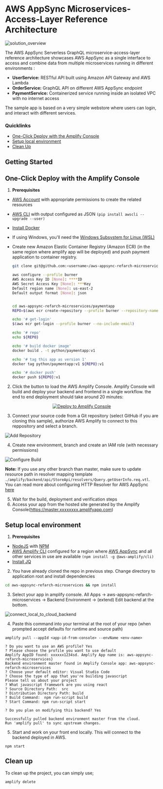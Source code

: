 # AWS AppSync Microservices-Access-Layer Reference Architecture

![solution_overview](images/solution_overview.png)

The AWS AppSync Serverless GraphQL  microservice-access-layer reference architecture showcases AWS AppSync as a single interface to access and combine data from multiple microservices running in different environments :

- **UserService:** RESTful API built using  Amazon API Gateway and AWS Lambda
- **OrderService:** GraphQL API on different AWS AppSync endpoint
- **PaymentService:** Containerized service running inside an isolated VPC with no internet access

The sample app is based on a very simple webstore where users can login, and interact with different services. 



### Quicklinks

- [One-Click Deploy with the Amplify Console](#one-click-deploy-with-the-amplify-console)
- [Setup local environment](#setup-local-environment)
- [Clean Up](#clean-up)

## Getting Started

## One-Click Deploy with the Amplify Console

1. **Prerequisites**


- [AWS Account](https://aws.amazon.com/mobile/details) with appropriate permissions to create the related resources
- [AWS CLI](http://docs.aws.amazon.com/cli/latest/userguide/installing.html) with output configured as JSON `(pip install awscli --upgrade --user)`
- [Install Docker](https://docs.docker.com/install/)

- If using Windows, you'll need the [Windows Subsystem for Linux (WSL)](https://docs.microsoft.com/en-us/windows/wsl/install-win10)

- Create new Amazon Elastic Container Registry (Amazon ECR) (in the same region where amplify app will be deployed) and push payment application to container registry.

  ```bash
  git clone git@github.com:<username>/aws-appsync-refarch-microservices.git
  
  aws configure --profile burner
  AWS Access Key ID [None]: ****ID
  AWS Secret Access Key [None]: ***Key
  Default region name [None]: us-east-2
  Default output format [None]: json


  cd aws-appsync-refarch-microservices/paymentapp
  REPO=$(aws ecr create-repository --profile burner --repository-name paymentapp --image-tag-mutability IMMUTABLE  --output text --query repository.repositoryUri)

  echo '# get-login'
  $(aws ecr get-login --profile burner --no-include-email)

  echo '# repo'
  echo ${REPO}

  echo '# build docker image'
  docker build . -t python/paymentapp:v1

  echo '# tag this app as version 1'
  docker tag python/paymentapp:v1 ${REPO}:v1

  echo '# docker push'
  docker push ${REPO}:v1

  ```

2. Click the button to load the AWS Amplify Console. Amplify Console will build and deploy your backend and frontend in a single workflow. the end to end deployment should take around 20 minutes:

<p align="center">
    <a href="https://console.aws.amazon.com/amplify/home#/create" target="_blank">
        <img src="https://oneclick.amplifyapp.com/button.svg" alt="Deploy to Amplify Console">
    </a>
</p>

3. Connect your source code from a Git repository (select GitHub if you are cloning this sample), authorize AWS Amplify to connect to this reppository and select a branch.

![Add Repository](images/add_repository.png)

4. Create new environment, branch and create an IAM role (with necessary permissions)

![Configure Build](images/build_settings.png)

**Note:** If you use any other branch than master, make sure to update resource path in resolver mapping template `./amplify/backend/api/StoreApi/resolvers/Query.getUserInfo.req.vtl`. You can read more about configuring HTTP Resolver for AWS AppSync [here](https://docs.aws.amazon.com/appsync/latest/devguide/tutorial-http-resolvers.html)


5. Wait for the build, deployment and verification steps
6. Access your app from the hosted site generated by the Amplify Console(https://master.xxxxxxxx.amplifyapp.com)

## Setup local environment 

1. **Prerequisites**


- [NodeJS](https://nodejs.org/en/download/) with [NPM](https://docs.npmjs.com/getting-started/installing-node)
- [AWS Amplify CLI](https://github.com/aws-amplify/amplify-cli) configured for a region where [AWS AppSync](https://docs.aws.amazon.com/general/latest/gr/rande.html) and all other services in use are available `(npm install -g @aws-amplify/cli)`
- [Install JQ](https://stedolan.github.io/jq/)


2. You have already cloned the repo in previous step. Change directory to application root and install dependencies

```bash
cd aws-appsync-refarch-microservices && npm install
```

3. Select your app in amplify console. All Apps -> aws-appsync-refarch-microservices -> Backend Environment -> (extend) Edit backend at the bottom.

![connect_local_to_cloud_backend](images/connect_local_to_cloud_backend.png)


4. Paste this command into your terminal at the root of your repo (when prompted accept defaults for runtime and source path)

  ```
  amplify pull --appId <app-id-from-console> --envName <env-name>

  ? Do you want to use an AWS profile? Yes
  ? Please choose the profile you want to use default
  Amplify AppID found: xxxxxx1234sd. Amplify App name is: aws-appsync-refarch-microservices}
  Backend environment master found in Amplify Console app: aws-appsync-refarch-microservices
  ? Choose your default editor: Visual Studio Code
  ? Choose the type of app that you're building javascript
  Please tell us about your project
  ? What javascript framework are you using react
  ? Source Directory Path:  src
  ? Distribution Directory Path: build
  ? Build Command:  npm run-script build
  ? Start Command: npm run-script start

  ? Do you plan on modifying this backend? Yes

  Successfully pulled backend environment master from the cloud.
  Run 'amplify pull' to sync upstream changes.

  ```

5. Start and work on your front end locally. This will connect to the backend deployed in AWS.

  ```
  npm start
  ```


## Clean up 

To clean up the project, you can simply use;

```bash
amplify delete
```
